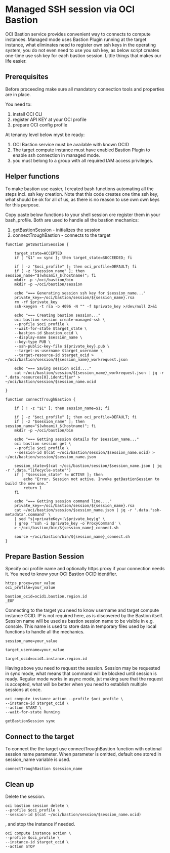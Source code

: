 # Managed SSH session via OCI Bastion

OCI Bastion service provides convenient way to connects to compute instances. Managed mode uses Bastion Plugin running at the target instance, what eliminates need to register own ssh keys in the operating system; you do not even need to use you ssh key, as below script creates one-time use ssh key for each bastion session. Little things that makes our life easier.

## Prerequisites  
Before proceeding make sure all mandatory connection tools and properties are in place. 

You need to:
1. install OCI CLI
2. register API KEY at your OCI profile
3. prepare OCI config profile

At tenancy level below myst be ready:
1. OCI Bastion service must be available with known OCID 
2. The target compute instance must have enabled Bastion Plugin to enable ssh connection in managed mode.
3. you must belong to a group with all required IAM access privileges.

## Helper functions
To make bastion use easier, I created bash functions automating all the steps incl. ssh key creation. Note that this code creates one time ssh key, what should be ok for all of us, as there is no reason to use own own keys for this purpose.

Copy paste below functions to your shell session ore register them in your bash_profile. Both are used to handle all the bastion mechanics:
1. getBastionSession - initializes the session
2. connectTroughBastion - connects to the target

```
function getBastionSession {

    target_state=ACCEPTED 
    if [ "$1" == sync ]; then target_state=SUCCEEDED; fi

    if [ -z "$oci_profile" ]; then oci_profile=DEFAULT; fi
    if [ -z "$session_name" ]; then session_name="$(whoami)_$(hostname)"; fi
    mkdir -p ~/oci/bastion/bin
    mkdir -p ~/oci/bastion/session

    echo "=== Generating session ssh key for $session_name..."
    private_key=~/oci/bastion/session/${session_name}.rsa
    rm -rf $private_key
    ssh-keygen -t rsa -b 4096 -N "" -f $private_key >/dev/null 2>&1

    echo "=== Creating bastion session..."
    oci bastion session create-managed-ssh \
    --profile $oci_profile \
    --wait-for-state $target_state \
    --bastion-id $bastion_ocid \
    --display-name $session_name \
    --key-type PUB \
    --ssh-public-key-file ${private_key}.pub \
    --target-os-username $target_username \
    --target-resource-id $target_ocid > ~/oci/bastion/session/${session_name}_workrequest.json 

    echo "=== Saving session ocid...."
    cat ~/oci/bastion/session/${session_name}_workrequest.json | jq -r ".data.resources[0].identifier" > ~/oci/bastion/session/$session_name.ocid

}

function connectTroughBastion {

    if [ ! -z "$1" ]; then session_name=$1; fi

    if [ -z "$oci_profile" ]; then oci_profile=DEFAULT; fi
    if [ -z "$session_name" ]; then session_name="$(whoami)_$(hostname)"; fi
    mkdir -p ~/oci/bastion/bin

    echo "=== Getting session details for $session_name..."
    oci bastion session get \
    --profile $oci_profile \
    --session-id $(cat ~/oci/bastion/session/$session_name.ocid) > ~/oci/bastion/session/$session_name.json

    session_state=$(cat ~/oci/bastion/session/$session_name.json | jq -r '.data."lifecycle-state"')
    if [ "$session_state" != ACTIVE ]; then
        echo "Error. Session not active. Invoke getBastionSession to build the new one."
        return 1
    fi

    echo "=== Getting session command line...."
    private_key=~/oci/bastion/session/${session_name}.rsa
    cat ~/oci/bastion/session/$session_name.json | jq -r '.data."ssh-metadata".command' \
    | sed "s|<privateKey>|\$private_key|g" \
    | grep '^ssh -i $private_key -o ProxyCommand' \
    > ~/oci/bastion/bin/${session_name}_connect.sh

    source ~/oci/bastion/bin/${session_name}_connect.sh
}
```

## Prepare Bastion Session
Specify oci profile name and optionally https proxy if your connection needs it. You need to know your OCI Bastion OCID identifier. 

```
https_proxy=your_value
oci_profile=your_value

bastion_ocid=ocid1.bastion.region.id
_EOF
```

Connecting to the target you need to know username and target compute instance OCID. IP is not required here, as is discovered by the Bastion itself. Session name will be used as bastion session name to be visible in e.g. console. This name is used to store data in temporary files used by local functions to handle all the mechanics.

```
session_name=your_value

target_username=your_value

target_ocid=ocid1.instance.region.id
```

Having above you need to request the session. Session may be requested in sync mode, what means that command will be blocked until session is ready. Regular mode works in async mode, jut making sure that the request is accepted, what will be better when you need to establish multiple sessions at once.

```
oci compute instance action --profile $oci_profile \
--instance-id $target_ocid \
--action START \
--wait-for-state Running

getBastionSession sync
```

## Connect to the target
To connect the the target use connectTroughBastion function with optional session name parameter. When parameter is omitted, default one stored in session_name variable is used.

```
connectTroughBastion $session_name
```

## Clean up
Delete the session.

```
oci bastion session delete \
--profile $oci_profile \
--session-id $(cat ~/oci/bastion/session/$session_name.ocid)
```

, and stop the instance if needed.

```
oci compute instance action \
--profile $oci_profile \
--instance-id $target_ocid \
--action STOP
```
